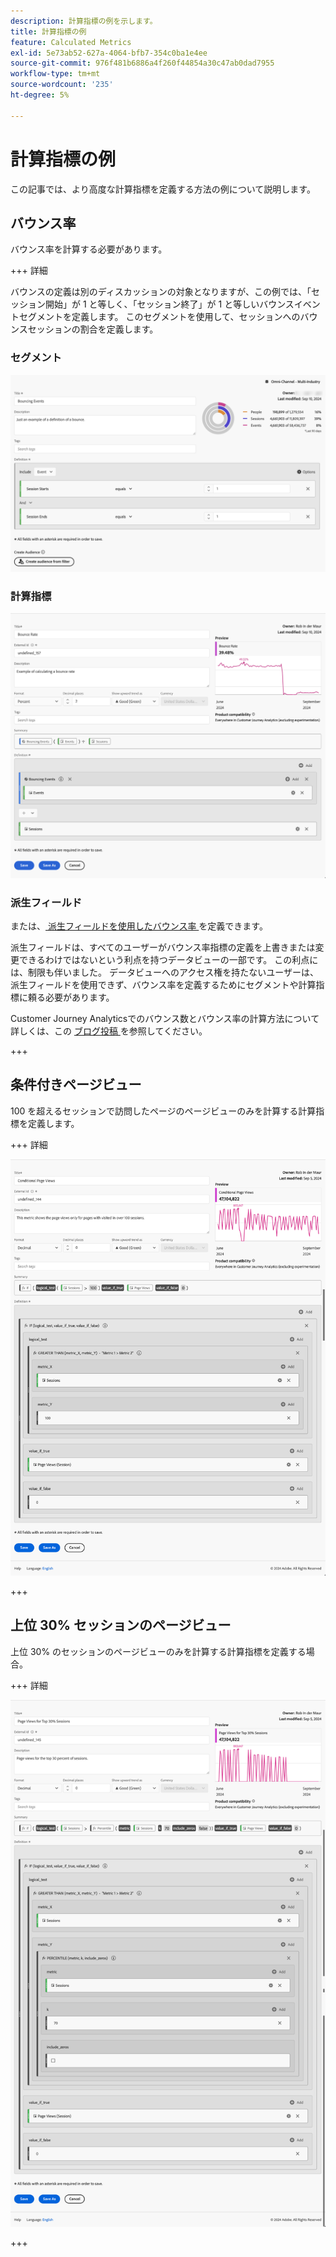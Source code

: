 ```yaml
---
description: 計算指標の例を示します。
title: 計算指標の例
feature: Calculated Metrics
exl-id: 5e73ab52-627a-4064-bfb7-354c0ba1e4ee
source-git-commit: 976f481b6886a4f260f44854a30c47ab0dad7955
workflow-type: tm+mt
source-wordcount: '235'
ht-degree: 5%

---
```


# 計算指標の例

この記事では、より高度な計算指標を定義する方法の例について説明します。

## バウンス率

バウンス率を計算する必要があります。

+++ 詳細

バウンスの定義は別のディスカッションの対象となりますが、この例では、「セッション開始」が 1 と等しく、「セッション終了」が 1 と等しいバウンスイベントセグメントを定義します。 このセグメントを使用して、セッションへのバウンスセッションの割合を定義します。


### セグメント

![ バウンスイベント ](assets/example-bounce-bouncedevents.png)

### 計算指標

![バウンス率](assets/example-bounce-rate.png)


### 派生フィールド

または、[ 派生フィールドを使用したバウンス率 ](/help/data-views/derived-fields/derived-fields.md#bounces) を定義できます。

派生フィールドは、すべてのユーザーがバウンス率指標の定義を上書きまたは変更できるわけではないという利点を持つデータビューの一部です。 この利点には、制限も伴いました。 データビューへのアクセス権を持たないユーザーは、派生フィールドを使用できず、バウンス率を定義するためにセグメントや計算指標に頼る必要があります。

Customer Journey Analyticsでのバウンス数とバウンス率の計算方法について詳しくは、この [ ブログ投稿 ](https://experienceleaguecommunities.adobe.com/t5/adobe-analytics-blogs/calculating-bounces-amp-bounce-rate-in-adobe-customer-journey/ba-p/706446) を参照してください。

+++


## 条件付きページビュー

100 を超えるセッションで訪問したページのページビューのみを計算する計算指標を定義します。

+++ 詳細

![ 条件付きページビュー ](assets/conditional-page-views.png)

+++

## 上位 30% セッションのページビュー

上位 30% のセッションのページビューのみを計算する計算指標を定義する場合。

+++ 詳細

![ 上位 30% のページビュー ](assets/top30-page-views.png)

+++
